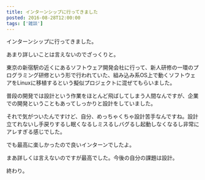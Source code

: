 ```yaml
---
title: インターンシップに行ってきました
posted: 2016-08-28T12:00:00
tags: ['雑談']
---
```


インターンシップに行ってきました。  
  
あまり詳しいことは言えないのでざっくりと。  
  
東京の新宿駅の近くにあるソフトウェア開発会社に行って、新人研修の一環のプログラミング研修という形で行われていた、組み込み系OS上で動くソフトウェアをLinuxに移植するという擬似プロジェクトに混ぜてもらいました。  
  
普段の開発では設計という作業をほとんど飛ばしてしまう人間なんですが、企業での開発ということもあってしっかりと設計をしていました。  
  
それで気がついたんですけど、自分、めっちゃくちゃ設計苦手なんですね。設計立てれないし手戻りするし眠くなるしミスるしバグるし起動しなくなるし非常にアレすぎる感じでした。  
  
でも最高に楽しかったので良いインターンでしたよ。  
  
まあ詳しくは言えないのですが最高でした。今後の自分の課題は設計。  
  
終わり。

